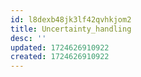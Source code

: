 ```yaml
---
id: l8dexb48jk3lf42qvhkjom2
title: Uncertainty_handling
desc: ''
updated: 1724626910922
created: 1724626910922
---
```


